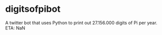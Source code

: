 # digitsofpibot
A twitter bot that uses Python to print out 27.156.000 digits of Pi per year. ETA: NaN
